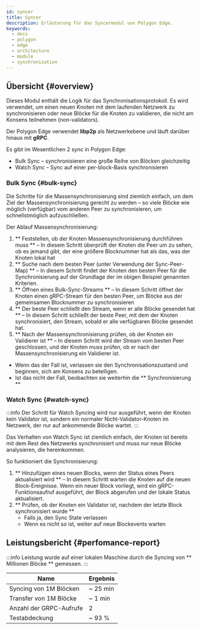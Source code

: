 ```yaml
---
id: syncer
title: Syncer
description: Erläuterung für das Syncermodul von Polygon Edge.
keywords:
  - docs
  - polygon
  - edge
  - architecture
  - module
  - synchronization
---
```


## Übersicht {#overview}

Dieses Modul enthält die Logik für das Synchronisationsprotokoll. Es wird verwendet, um einen neuen Knoten mit dem laufenden Netzwerk zu synchronisieren oder neue Blöcke für die Knoten zu validieren, die nicht am Konsens teilnehmen (non-validators).

Der Polygon Edge verwendet **libp2p** als Netzwerkebene und läuft darüber hinaus mit **gRPC**.

Es gibt im Wesentlichen 2 sync in Polygon Edge:
* Bulk Sync – synchronisieren eine große Reihe von Blöcken gleichzeitig
* Watch Sync – Sync auf einer per-block-Basis synchronisieren

### Bulk Sync {#bulk-sync}

Die Schritte für die Massensynchronisierung sind ziemlich einfach, um dem Ziel der Massensynchronisierung gerecht zu werden – so viele Blöcke wie möglich (verfügbar) vom anderen Peer zu synchronisieren, um schnellstmöglich aufzuschließen.

Der Ablauf Massensynchronisierung:

1. ** Feststellen, ob der Knoten Massensynchronisierung durchführen muss ** – In diesem Schritt überprüft der Knoten die Peer um zu sehen, ob es jemand gibt, der eine größere Blocknummer hat als das, was der Knoten lokal hat
2. ** Suche nach dem besten Peer (unter Verwendung der Sync-Peer-Map) ** – In diesem Schritt findet der Knoten den besten Peer für die Synchronisierung auf der Grundlage der im obigen Beispiel genannten Kriterien.
3. ** Öffnen eines Bulk-Sync-Streams ** – In diesem Schritt öffnet der Knoten einen gRPC-Stream für den besten Peer, um Blöcke aus der gemeinsamen Blocknummer zu synchronisieren
4. ** Der beste Peer schließt den Stream, wenn er alle Blöcke gesendet hat ** – In diesem Schritt schließt der beste Peer, mit dem der Knoten synchronisiert, den Stream, sobald er alle verfügbaren Blöcke gesendet hat.
5. ** Nach der Massensynchronisierung prüfen, ob der Knoten ein Validierer ist ** – In diesem Schritt wird der Stream vom besten Peer geschlossen, und der Knoten muss prüfen, ob er nach der Massensynchronisierung ein Validierer ist.
  * Wenn das der Fall ist, verlassen sie den Synchronisationszustand und beginnen, sich am Konsens zu beteiligen.
  * Ist das nicht der Fall, beobachten sie weiterhin die ** Synchronisierung **

### Watch Sync {#watch-sync}

:::info
Der Schritt für Watch Syncing wird nur ausgeführt, wenn der Knoten kein Validator ist, sondern ein normaler Nicht-Validator-Knoten im Netzwerk, der nur auf ankommende Blöcke wartet.
:::

Das Verhalten von Watch Sync ist ziemlich einfach, der Knoten ist bereits mit dem Rest des Netzwerks synchronisiert und muss nur neue Blöcke analysieren, die hereinkommen.

So funktioniert die Synchronisierung:

1. ** Hinzufügen eines neuen Blocks, wenn der Status eines Peers aktualisiert wird ** – In diesem Schritt warten die Knoten auf die neuen Block-Ereignisse. Wenn ein neuer Block vorliegt, wird ein gRPC-Funktionsaufruf ausgeführt, der Block abgerufen und der lokale Status aktualisiert.
2. ** Prüfen, ob der Knoten ein Validator ist, nachdem der letzte Block synchronisiert wurde **
   * Falls ja, den Sync State verlassen
   * Wenn es nicht so ist, weiter auf neue Blockevents warten

## Leistungsbericht {#perfomance-report}

:::info
Leistung wurde auf einer lokalen Maschine durch die Syncing von ** Millionen Blöcke ** gemessen.
:::

| Name | Ergebnis |
|----------------------|----------------|
| Syncing von 1M Blöcken | ~ 25 min |
| Transfer von 1M Blöcke | ~ 1 min |
| Anzahl der GRPC-Aufrufe | 2 |
| Testabdeckung | ~ 93 % |